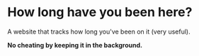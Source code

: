 # How long have you been here?

A website that tracks how long you've been on it (very useful).

**No cheating by keeping it in the background.**